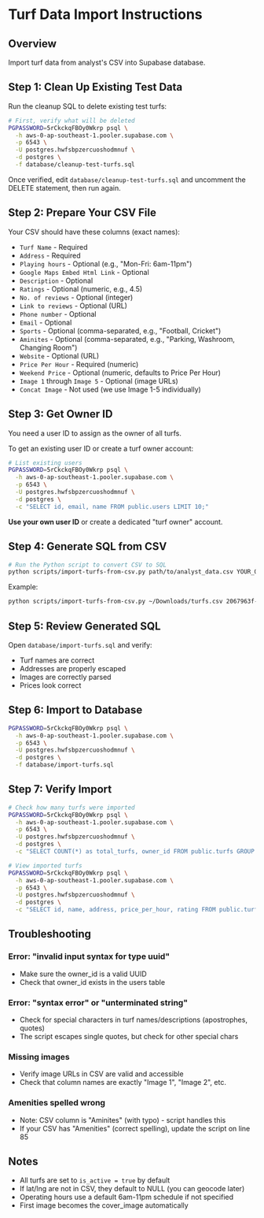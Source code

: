 # Turf Data Import Instructions

## Overview
Import turf data from analyst's CSV into Supabase database.

## Step 1: Clean Up Existing Test Data

Run the cleanup SQL to delete existing test turfs:

```bash
# First, verify what will be deleted
PGPASSWORD=5rCkckqFBOy0Wkrp psql \
  -h aws-0-ap-southeast-1.pooler.supabase.com \
  -p 6543 \
  -U postgres.hwfsbpzercuoshodmnuf \
  -d postgres \
  -f database/cleanup-test-turfs.sql
```

Once verified, edit `database/cleanup-test-turfs.sql` and uncomment the DELETE statement, then run again.

## Step 2: Prepare Your CSV File

Your CSV should have these columns (exact names):
- `Turf Name` - Required
- `Address` - Required
- `Playing hours` - Optional (e.g., "Mon-Fri: 6am-11pm")
- `Google Maps Embed Html Link` - Optional
- `Description` - Optional
- `Ratings` - Optional (numeric, e.g., 4.5)
- `No. of reviews` - Optional (integer)
- `Link to reviews` - Optional (URL)
- `Phone number` - Optional
- `Email` - Optional
- `Sports` - Optional (comma-separated, e.g., "Football, Cricket")
- `Aminites` - Optional (comma-separated, e.g., "Parking, Washroom, Changing Room")
- `Website` - Optional (URL)
- `Price Per Hour` - Required (numeric)
- `Weekend Price` - Optional (numeric, defaults to Price Per Hour)
- `Image 1` through `Image 5` - Optional (image URLs)
- `Concat Image` - Not used (we use Image 1-5 individually)

## Step 3: Get Owner ID

You need a user ID to assign as the owner of all turfs.

To get an existing user ID or create a turf owner account:

```bash
# List existing users
PGPASSWORD=5rCkckqFBOy0Wkrp psql \
  -h aws-0-ap-southeast-1.pooler.supabase.com \
  -p 6543 \
  -U postgres.hwfsbpzercuoshodmnuf \
  -d postgres \
  -c "SELECT id, email, name FROM public.users LIMIT 10;"
```

**Use your own user ID** or create a dedicated "turf owner" account.

## Step 4: Generate SQL from CSV

```bash
# Run the Python script to convert CSV to SQL
python scripts/import-turfs-from-csv.py path/to/analyst_data.csv YOUR_OWNER_ID_HERE > database/import-turfs.sql
```

Example:
```bash
python scripts/import-turfs-from-csv.py ~/Downloads/turfs.csv 2067963f-xxxx-xxxx-xxxx-xxxxxxxxxxxx > database/import-turfs.sql
```

## Step 5: Review Generated SQL

Open `database/import-turfs.sql` and verify:
- Turf names are correct
- Addresses are properly escaped
- Images are correctly parsed
- Prices look correct

## Step 6: Import to Database

```bash
PGPASSWORD=5rCkckqFBOy0Wkrp psql \
  -h aws-0-ap-southeast-1.pooler.supabase.com \
  -p 6543 \
  -U postgres.hwfsbpzercuoshodmnuf \
  -d postgres \
  -f database/import-turfs.sql
```

## Step 7: Verify Import

```bash
# Check how many turfs were imported
PGPASSWORD=5rCkckqFBOy0Wkrp psql \
  -h aws-0-ap-southeast-1.pooler.supabase.com \
  -p 6543 \
  -U postgres.hwfsbpzercuoshodmnuf \
  -d postgres \
  -c "SELECT COUNT(*) as total_turfs, owner_id FROM public.turfs GROUP BY owner_id;"
```

```bash
# View imported turfs
PGPASSWORD=5rCkckqFBOy0Wkrp psql \
  -h aws-0-ap-southeast-1.pooler.supabase.com \
  -p 6543 \
  -U postgres.hwfsbpzercuoshodmnuf \
  -d postgres \
  -c "SELECT id, name, address, price_per_hour, rating FROM public.turfs ORDER BY created_at DESC LIMIT 10;"
```

## Troubleshooting

### Error: "invalid input syntax for type uuid"
- Make sure the owner_id is a valid UUID
- Check that owner_id exists in the users table

### Error: "syntax error" or "unterminated string"
- Check for special characters in turf names/descriptions (apostrophes, quotes)
- The script escapes single quotes, but check for other special chars

### Missing images
- Verify image URLs in CSV are valid and accessible
- Check that column names are exactly "Image 1", "Image 2", etc.

### Amenities spelled wrong
- Note: CSV column is "Aminites" (with typo) - script handles this
- If your CSV has "Amenities" (correct spelling), update the script on line 85

## Notes

- All turfs are set to `is_active = true` by default
- If lat/lng are not in CSV, they default to NULL (you can geocode later)
- Operating hours use a default 6am-11pm schedule if not specified
- First image becomes the cover_image automatically
